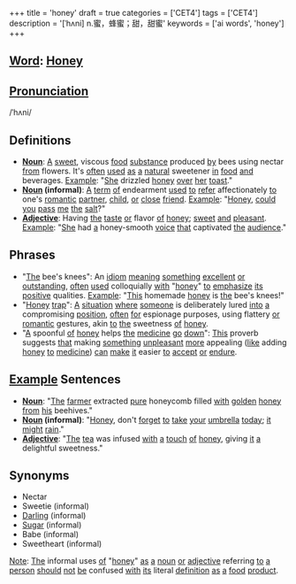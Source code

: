 +++
title = 'honey'
draft = true
categories = ['CET4']
tags = ['CET4']
description = '[ˈhʌni] n.蜜，蜂蜜；甜，甜蜜'
keywords = ['ai words', 'honey']
+++

## [Word](/post/word/): [Honey](/post/honey/)

## [Pronunciation](/post/pronunciation/)
/ˈhʌni/

## Definitions
- **[Noun](/post/noun/)**: [A](/post/a/) [sweet](/post/sweet/), viscous [food](/post/food/) [substance](/post/substance/) produced [by](/post/by/) bees using nectar [from](/post/from/) flowers. It's [often](/post/often/) [used](/post/used/) [as](/post/as/) [a](/post/a/) [natural](/post/natural/) sweetener [in](/post/in/) [food](/post/food/) [and](/post/and/) beverages. [Example](/post/example/): "[She](/post/she/) drizzled [honey](/post/honey/) [over](/post/over/) [her](/post/her/) [toast](/post/toast/)."
- **[Noun](/post/noun/) (informal)**: [A](/post/a/) [term](/post/term/) [of](/post/of/) endearment [used](/post/used/) [to](/post/to/) [refer](/post/refer/) affectionately [to](/post/to/) one's [romantic](/post/romantic/) [partner](/post/partner/), [child](/post/child/), [or](/post/or/) [close](/post/close/) [friend](/post/friend/). [Example](/post/example/): "[Honey](/post/honey/), [could](/post/could/) [you](/post/you/) [pass](/post/pass/) [me](/post/me/) [the](/post/the/) [salt](/post/salt/)?"
- **[Adjective](/post/adjective/)**: Having [the](/post/the/) [taste](/post/taste/) [or](/post/or/) flavor [of](/post/of/) [honey](/post/honey/); [sweet](/post/sweet/) [and](/post/and/) [pleasant](/post/pleasant/). [Example](/post/example/): "[She](/post/she/) had [a](/post/a/) honey-smooth [voice](/post/voice/) [that](/post/that/) captivated [the](/post/the/) [audience](/post/audience/)."

## Phrases
- "[The](/post/the/) bee's knees": An [idiom](/post/idiom/) [meaning](/post/meaning/) [something](/post/something/) [excellent](/post/excellent/) [or](/post/or/) [outstanding](/post/outstanding/), [often](/post/often/) [used](/post/used/) colloquially [with](/post/with/) "[honey](/post/honey/)" [to](/post/to/) [emphasize](/post/emphasize/) [its](/post/its/) [positive](/post/positive/) qualities. [Example](/post/example/): "[This](/post/this/) homemade [honey](/post/honey/) is [the](/post/the/) bee's knees!"
- "[Honey](/post/honey/) [trap](/post/trap/)": [A](/post/a/) [situation](/post/situation/) [where](/post/where/) [someone](/post/someone/) is deliberately lured [into](/post/into/) [a](/post/a/) compromising [position](/post/position/), [often](/post/often/) [for](/post/for/) espionage purposes, using flattery [or](/post/or/) [romantic](/post/romantic/) gestures, akin [to](/post/to/) [the](/post/the/) sweetness [of](/post/of/) [honey](/post/honey/).
- "[A](/post/a/) spoonful [of](/post/of/) [honey](/post/honey/) helps [the](/post/the/) [medicine](/post/medicine/) [go](/post/go/) [down](/post/down/)": [This](/post/this/) proverb suggests [that](/post/that/) making [something](/post/something/) [unpleasant](/post/unpleasant/) [more](/post/more/) appealing ([like](/post/like/) adding [honey](/post/honey/) [to](/post/to/) [medicine](/post/medicine/)) [can](/post/can/) [make](/post/make/) [it](/post/it/) easier [to](/post/to/) [accept](/post/accept/) [or](/post/or/) [endure](/post/endure/).

## [Example](/post/example/) Sentences
- **[Noun](/post/noun/)**: "[The](/post/the/) [farmer](/post/farmer/) extracted [pure](/post/pure/) honeycomb filled [with](/post/with/) [golden](/post/golden/) [honey](/post/honey/) [from](/post/from/) [his](/post/his/) beehives."
- **[Noun](/post/noun/) (informal)**: "[Honey](/post/honey/), don't [forget](/post/forget/) [to](/post/to/) [take](/post/take/) [your](/post/your/) [umbrella](/post/umbrella/) [today](/post/today/); [it](/post/it/) [might](/post/might/) [rain](/post/rain/)."
- **[Adjective](/post/adjective/)**: "[The](/post/the/) [tea](/post/tea/) was infused [with](/post/with/) [a](/post/a/) [touch](/post/touch/) [of](/post/of/) [honey](/post/honey/), giving [it](/post/it/) [a](/post/a/) delightful sweetness."

## Synonyms
- Nectar
- Sweetie (informal)
- [Darling](/post/darling/) (informal)
- [Sugar](/post/sugar/) (informal)
- Babe (informal)
- Sweetheart (informal)

[Note](/post/note/): [The](/post/the/) informal uses [of](/post/of/) "[honey](/post/honey/)" [as](/post/as/) [a](/post/a/) [noun](/post/noun/) [or](/post/or/) [adjective](/post/adjective/) referring [to](/post/to/) [a](/post/a/) [person](/post/person/) [should](/post/should/) [not](/post/not/) [be](/post/be/) confused [with](/post/with/) [its](/post/its/) literal [definition](/post/definition/) [as](/post/as/) [a](/post/a/) [food](/post/food/) [product](/post/product/).

